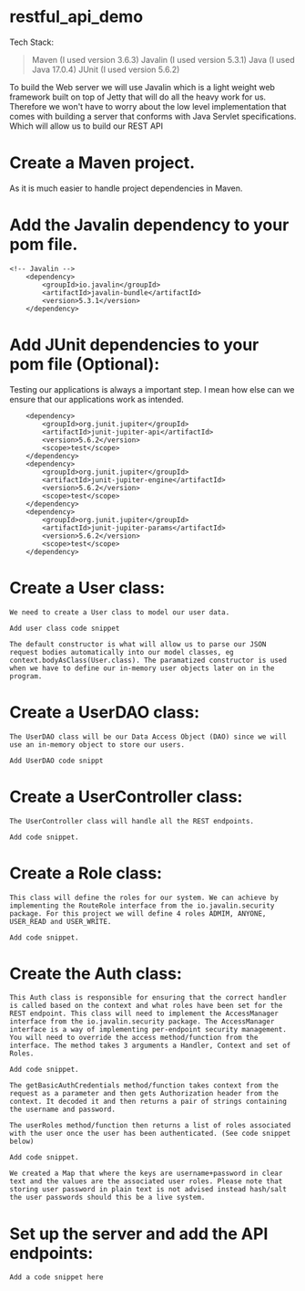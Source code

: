 # restful_api_demo

Tech Stack:
>Maven (I used version 3.6.3)
>Javalin (I used version 5.3.1)
>Java (I used Java 17.0.4)
>JUnit (I used version 5.6.2)

To build the Web server we will use Javalin which is a light weight web framework built on top of Jetty that will do all the heavy work for us. Therefore we won't have to worry about the low level implementation that comes with building a server that conforms with Java Servlet specifications. Which will allow us to build our REST API

# Create a Maven project. 
As it is much easier to handle project dependencies in Maven.

# Add the Javalin dependency to your pom file.
    <!-- Javalin -->
        <dependency>
            <groupId>io.javalin</groupId>
            <artifactId>javalin-bundle</artifactId>
            <version>5.3.1</version>
        </dependency>

# Add JUnit dependencies to your pom file (Optional):
Testing our applications is always a important step. I mean how else can we ensure that our applications work as intended.
    <!-- Testing dependencies-->
    
        <dependency>
            <groupId>org.junit.jupiter</groupId>
            <artifactId>junit-jupiter-api</artifactId>
            <version>5.6.2</version>
            <scope>test</scope>
        </dependency>
        <dependency>
            <groupId>org.junit.jupiter</groupId>
            <artifactId>junit-jupiter-engine</artifactId>
            <version>5.6.2</version>
            <scope>test</scope>
        </dependency>
        <dependency>
            <groupId>org.junit.jupiter</groupId>
            <artifactId>junit-jupiter-params</artifactId>
            <version>5.6.2</version>
            <scope>test</scope>
        </dependency>

# Create a User class:
    We need to create a User class to model our user data.

    Add user class code snippet

    The default constructor is what will allow us to parse our JSON request bodies automatically into our model classes, eg context.bodyAsClass(User.class). The paramatized constructor is used when we have to define our in-memory user objects later on in the program.

# Create a UserDAO class:
    The UserDAO class will be our Data Access Object (DAO) since we will use an in-memory object to store our users.

    Add UserDAO code snippt
# Create a UserController class:
    The UserController class will handle all the REST endpoints.

    Add code snippet.

# Create a Role class:
    This class will define the roles for our system. We can achieve by implementing the RouteRole interface from the io.javalin.security package. For this project we will define 4 roles ADMIM, ANYONE, USER_READ and USER_WRITE.

    Add code snippet.

# Create the Auth class:
    This Auth class is responsible for ensuring that the correct handler is called based on the context and what roles have been set for the REST endpoint. This class will need to implement the AccessManager interface from the io.javalin.security package. The AccessManager interface is a way of implementing per-endpoint security management. You will need to override the access method/function from the interface. The method takes 3 arguments a Handler, Context and set of Roles. 

    Add code snippet.

    The getBasicAuthCredentials method/function takes context from the request as a parameter and then gets Authorization header from the context. It decoded it and then returns a pair of strings containing the username and password.

    The userRoles method/function then returns a list of roles associated with the user once the user has been authenticated. (See code snippet below)

    Add code snippet.

    We created a Map that where the keys are username+password in clear text and the values are the associated user roles. Please note that storing user password in plain text is not advised instead hash/salt the user passwords should this be a live system.

# Set up the server and add the API endpoints:
    Add a code snippet here

